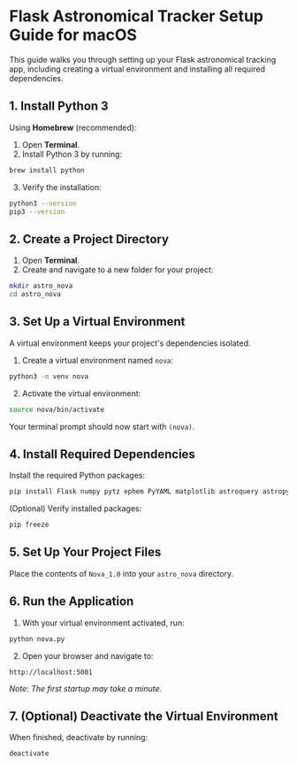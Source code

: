 
# Flask Astronomical Tracker Setup Guide for macOS

This guide walks you through setting up your Flask astronomical tracking app, including creating a virtual environment and installing all required dependencies.

## 1. Install Python 3

Using **Homebrew** (recommended):

1. Open **Terminal**.
2. Install Python 3 by running:

```bash
brew install python
```

3. Verify the installation:

```bash
python3 --version
pip3 --version
```

## 2. Create a Project Directory

1. Open **Terminal**.
2. Create and navigate to a new folder for your project:

```bash
mkdir astro_nova
cd astro_nova
```

## 3. Set Up a Virtual Environment

A virtual environment keeps your project's dependencies isolated.

1. Create a virtual environment named `nova`:

```bash
python3 -m venv nova
```

2. Activate the virtual environment:

```bash
source nova/bin/activate
```

Your terminal prompt should now start with `(nova)`.

## 4. Install Required Dependencies

Install the required Python packages:

```bash
pip install Flask numpy pytz ephem PyYAML matplotlib astroquery astropy flask_login python-decouple
```

(Optional) Verify installed packages:

```bash
pip freeze
```

## 5. Set Up Your Project Files

Place the contents of `Nova_1.0` into your `astro_nova` directory.

## 6. Run the Application

1. With your virtual environment activated, run:

```bash
python nova.py
```

2. Open your browser and navigate to:

```
http://localhost:5001
```

*Note: The first startup may take a minute.*

## 7. (Optional) Deactivate the Virtual Environment

When finished, deactivate by running:

```bash
deactivate
```
